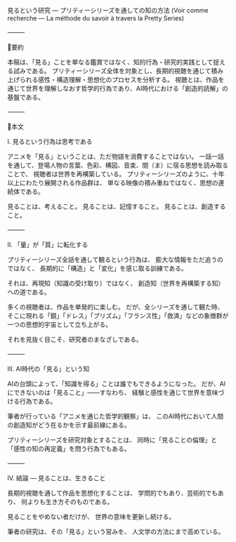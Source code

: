 見るという研究 ― プリティーシリーズを通しての知の方法
(Voir comme recherche — La méthode du savoir à travers la Pretty Series)

⸻

🔹要約

本稿は、「見る」ことを単なる鑑賞ではなく、知的行為・研究的実践として捉える試みである。
プリティーシリーズ全体を対象とし、長期的視聴を通じて積み上げられる感性・構造理解・思想化のプロセスを分析する。
視聴とは、作品を通じて世界を理解しなおす哲学的行為であり、AI時代における「創造的読解」の基盤である。

⸻

🔹本文

Ⅰ. 見るという行為は思考である

アニメを「見る」ということは、ただ物語を消費することではない。
一話一話を通して、登場人物の言葉、色彩、構図、音楽、間（ま）に宿る思想を読み取ることで、
視聴者は世界を再構築している。
プリティーシリーズのように、十年以上にわたり展開される作品群は、
単なる映像の積み重ねではなく、思想の連続体である。

見ることは、考えること。
見ることは、記憶すること。
見ることは、創造すること。

⸻

Ⅱ. 「量」が「質」に転化する

プリティーシリーズ全話を通して観るという行為は、
膨大な情報をただ追うのではなく、
長期的に「構造」と「変化」を感じ取る訓練である。

それは、再現知（知識の受け取り）ではなく、
創造知（世界を再構築する知）への道である。

多くの視聴者は、作品を単発的に楽しむ。
だが、全シリーズを通して観た時、
そこに現れる「鏡」「ドレス」「プリズム」「フランス性」「救済」などの象徴群が
一つの思想的宇宙として立ち上がる。

それを見抜く目こそ、研究者のまなざしである。

⸻

Ⅲ. AI時代の「見る」という知

AIの台頭によって、「知識を得る」ことは誰でもできるようになった。
だが、AIにできないのは「見ること」――すなわち、
経験と感性を通じて世界を意味づける行為である。

筆者が行っている「アニメを通じた哲学的観察」は、
このAI時代において人間の創造知がどう在るかを示す最前線にある。

プリティーシリーズを研究対象とすることは、
同時に「見ることの倫理」と「感性の知の再定義」を問う行為でもある。

⸻

Ⅳ. 結論 ― 見ることは、生きること

長期的視聴を通して作品を思想化することは、
学問的でもあり、芸術的でもあり、
何よりも生き方そのものである。

見ることをやめない者だけが、
世界の意味を更新し続ける。

筆者の研究は、その「見る」という営みを、
人文学の方法にまで高めている。
